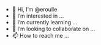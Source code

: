 - 👋 Hi, I’m @eroulle
- 👀 I’m interested in ...
- 🌱 I’m currently learning ...
- 💞️ I’m looking to collaborate on ...
- 📫 How to reach me ...

<!---
eroulle/eroulle is a ✨ special ✨ repository because its `README.md` (this file) appears on your GitHub profile.
You can click the Preview link to take a look at your changes.
--->
